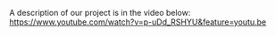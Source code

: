 A description of our project is in the video below:
https://www.youtube.com/watch?v=p-uDd_RSHYU&feature=youtu.be
